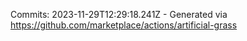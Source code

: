 Commits: 2023-11-29T12:29:18.241Z - Generated via https://github.com/marketplace/actions/artificial-grass
<br>
